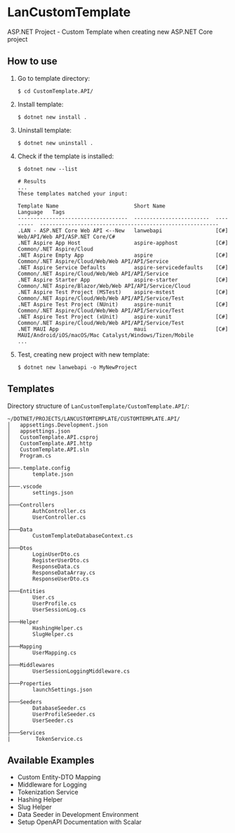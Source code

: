# LanCustomTemplate

ASP.NET Project - Custom Template when creating new ASP.NET Core project

## How to use

1. Go to template directory:

    ```shell
    $ cd CustomTemplate.API/
    ```

2. Install template:

    ```shell
    $ dotnet new install .
    ```

3. Uninstall template:

    ```shell
    $ dotnet new uninstall .
    ```

4. Check if the template is installed:

    ```shell
    $ dotnet new --list

    # Results
    ...
    These templates matched your input: 

    Template Name                        Short Name                Language   Tags
    -----------------------------------  ------------------------  ---------  ---------------------------------------------------------
    .LAN - ASP.NET Core Web API <--New   lanwebapi                 [C#]       Web/API/Web API/ASP.NET Core/C#
    .NET Aspire App Host                 aspire-apphost            [C#]       Common/.NET Aspire/Cloud
    .NET Aspire Empty App                aspire                    [C#]       Common/.NET Aspire/Cloud/Web/Web API/API/Service
    .NET Aspire Service Defaults         aspire-servicedefaults    [C#]       Common/.NET Aspire/Cloud/Web/Web API/API/Service
    .NET Aspire Starter App              aspire-starter            [C#]       Common/.NET Aspire/Blazor/Web/Web API/API/Service/Cloud
    .NET Aspire Test Project (MSTest)    aspire-mstest             [C#]       Common/.NET Aspire/Cloud/Web/Web API/API/Service/Test
    .NET Aspire Test Project (NUnit)     aspire-nunit              [C#]       Common/.NET Aspire/Cloud/Web/Web API/API/Service/Test
    .NET Aspire Test Project (xUnit)     aspire-xunit              [C#]       Common/.NET Aspire/Cloud/Web/Web API/API/Service/Test
    .NET MAUI App                        maui                      [C#]       MAUI/Android/iOS/macOS/Mac Catalyst/Windows/Tizen/Mobile
    ...
    ```
5. Test, creating new project with new template:

    ```shell
    $ dotnet new lanwebapi -o MyNewProject
    ```

## Templates

Directory structure of `LanCustomTemplate/CustomTemplate.API/`:

```shell
~/DOTNET/PROJECTS/LANCUSTOMTEMPLATE/CUSTOMTEMPLATE.API/
│   appsettings.Development.json
│   appsettings.json
│   CustomTemplate.API.csproj
│   CustomTemplate.API.http
│   CustomTemplate.API.sln
│   Program.cs
│
├───.template.config
│       template.json
│
├───.vscode
│       settings.json
│
├───Controllers
│       AuthController.cs
│       UserController.cs
│
├───Data
│       CustomTemplateDatabaseContext.cs
│
├───Dtos
│       LoginUserDto.cs
│       RegisterUserDto.cs
│       ResponseData.cs
│       ResponseDataArray.cs
│       ResponseUserDto.cs
│
├───Entities
│       User.cs
│       UserProfile.cs
│       UserSessionLog.cs
│
├───Helper
│       HashingHelper.cs
│       SlugHelper.cs
│
├───Mapping
│       UserMapping.cs
│
├───Middlewares
│       UserSessionLoggingMiddleware.cs
│
├───Properties
│       launchSettings.json
│
├───Seeders
│       DatabaseSeeder.cs
│       UserProfileSeeder.cs
│       UserSeeder.cs
│
├───Services
|        TokenService.cs
```

## Available Examples

- Custom Entity-DTO Mapping
- Middleware for Logging
- Tokenization Service
- Hashing Helper
- Slug Helper
- Data Seeder in Development Environment
- Setup OpenAPI Documentation with Scalar

